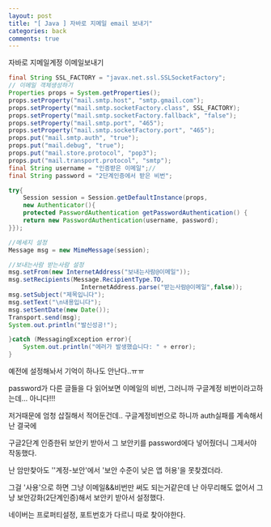 ```yaml
---
layout: post
title: "[ Java ] 자바로 지메일 email 보내기"
categories: back
comments: true
---
```


자바로 지메일계정 이메일보내기

```java
final String SSL_FACTORY = "javax.net.ssl.SSLSocketFactory";
// 이메일 객체생성하기
Properties props = System.getProperties();
props.setProperty("mail.smtp.host", "smtp.gmail.com");
props.setProperty("mail.smtp.socketFactory.class", SSL_FACTORY);
props.setProperty("mail.smtp.socketFactory.fallback", "false");
props.setProperty("mail.smtp.port", "465");
props.setProperty("mail.smtp.socketFactory.port", "465");
props.put("mail.smtp.auth", "true");
props.put("mail.debug", "true");
props.put("mail.store.protocol", "pop3");
props.put("mail.transport.protocol", "smtp");
final String username = "인증받은 이메일";//
final String password = "2단계인증에서 받은 비번";

try{
    Session session = Session.getDefaultInstance(props,
    new Authenticator(){
    protected PasswordAuthentication getPasswordAuthentication() {
    return new PasswordAuthentication(username, password);
}});

//메세지 설정
Message msg = new MimeMessage(session);

//보내는사람 받는사람 설정
msg.setFrom(new InternetAddress("보내는사람@이메일"));
msg.setRecipients(Message.RecipientType.TO,
					InternetAddress.parse("받는사람@이메일",false));
msg.setSubject("제목입니다");
msg.setText("\n내용입니다");
msg.setSentDate(new Date());
Transport.send(msg);
System.out.println("발신성공!");

}catch (MessagingException error){
	System.out.println("에러가 발생했습니다: " + error);
}
```

예전에 설정해놔서 기억이 하나도 안난다..ㅠㅠ

password가 다른 글들을 다 읽어보면 이메일의 비번, 그러니까 구글계정 비번이라고하는데... 아니다!!!

저거때문에 엄청 삽질해서 적어둔건데.. 구글계정비번으로 하니까 auth실패를 계속해서 난 결국에

구글2단계 인증한뒤 보안키 받아서 그 보안키를 password에다 넣어줬더니 그제서야 작동했다.

난 암만찾아도 ''계정-보안'에서 '보안 수준이 낮은 앱 허용'을 못찾겠더라.

그걸 '사용'으로 하면 그냥 이메일&&비번만 써도 되는거같은데 난 아무리해도 없어서 그냥 보안강화(2단계인증)해서 보안키 받아서 설정했다.

네이버는 프로퍼티설정, 포트번호가 다르니 따로 찾아야한다.
